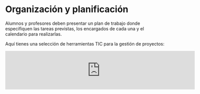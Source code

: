 
# Organización y planificación

Alumnos y profesores deben presentar un plan de trabajo donde especifiquen las tareas previstas, los encargados de cada una y el calendario para realizarlas. 

Aquí tienes una selección de herramientas TIC para la gestión de proyectos:

<iframe width="600" height="122" style="display: block; margin-left: auto; margin-right: auto;" src="http://list.ly/plugin/widget?list=aVu-herramientas-para-la-gestion-de-proyectos-colaborativos'" frameborder="no" scrolling="no"></iframe>
